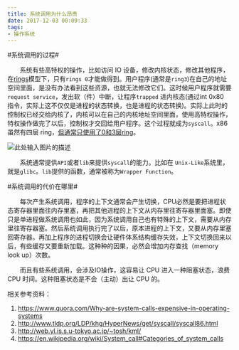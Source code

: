 ```yaml
---
title: 系统调用为什么昂贵
date: 2017-12-03 00:09:33
tags:
- 操作系统
---
```

#系统调用的过程#

&emsp;&emsp;系统有些高特权的操作，比如访问 IO 设备，修改内核状态，修改其他程序，在[rings][1]模型下，只有`rings 0`才能做得到。用户程序(通常是`ring3`)在自己的地址空间里面，是没有办法看到这些资源，也就无法修改它们。这时候用户程序就需要`request service`，发出软（件）中断，让程序`trapped` 进内核态(通过int 0x80 指令，实际上这不仅仅是进程的状态转换，也是进程的状态转换)。实际上此时的控制权已经交给内核了，内核可以在自己的内核地址空间里面，使用高特权操作，特权操作做完了以后，控制权才交回给用户程序。这个过程就成为`syscall`。x86 虽然有四层 ring，[但通常只使用了0和3层ring][2]。

![此处输入图片的描述][3]

&emsp;&emsp;系统通常提供`API`或者`lib`来提供`syscall`的能力。比如在 `Unix-Like`系统里，就是`glibc`。`lib`提供的函数，通常被称为`Wrapper Function`。    

#系统调用的代价在哪里#

&emsp;&emsp;每次产生系统调用，程序的上下文通常会产生切换，CPU必然是要把进程状态寄存器里面往内存里塞，再把其他进程的上下文从内存里往寄存器里面塞。即使只是单进程做系统调用也如此，因为系统调用自己也有特殊的上下文，需要从内存里往寄存器塞。然后系统调用执行完了以后，原本进程的上下文，又要从内存里塞回寄存器。再加上程序的进程切换会让硬件体系结构缓存失效，上下文切换回来以后，有些缓存又要重新加载。这种种的因果，必然会增加内存查找（memory look up）次数。

&emsp;&emsp;而且有些系统调用，会涉及IO操作，这容易让 CPU 进入一种阻塞状态，浪费 CPU 时间。这种阻塞状态是不会（主动）出让 CPU 的。

相关参考资料：

1. https://www.quora.com/Why-are-system-calls-expensive-in-operating-systems
2. http://www.tldp.org/LDP/khg/HyperNews/get/syscall/syscall86.html
3. http://web.yl.is.s.u-tokyo.ac.jp/~tosh/kml/
4. https://en.wikipedia.org/wiki/System_call#Categories_of_system_calls


  [1]: https://en.wikipedia.org/wiki/Protection_ring
  [2]: http://blog.csdn.net/farmwang/article/details/5
  [3]: http://images.cnblogs.com/cnblogs_com/xkfz007/201210/201210081409205133.png